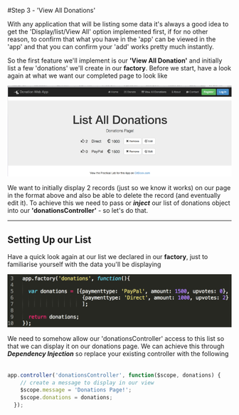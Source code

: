 #Step 3 - 'View All Donations'

With any application that will be listing some data it's always a good idea to get the 'Display/list/View All' option implemented first, if for no other reason, to confirm that what you have in the 'app' can be viewed in the 'app' and that you can confirm your 'add' works pretty much instantly.

So the first feature we'll implement is our **'View All Donation'** and initially list a few 'donations' we'll create in our **factory**. Before we start, have a look again at what we want our completed page to look like

![](../images/donationwebapp1.jpg)

We want to initially display 2 records (just so we know it works) on our page in the format above and also be able to delete the record (and eventually edit it). To achieve this we need to pass or ***inject*** our list of donations object into our **'donationsController'** - so let's do that.

---

## Setting Up our List

Have a quick look again at our list we declared in our **factory**, just to familiarise yourself with the data you'll be displaying

![](../images/lab2.step3.1.png)

We need to somehow allow our 'donationsController' access to this list so that we can display it on our donations page. We can achieve this through ***Dependency Injection*** so replace your existing controller with the following

```javascript

app.controller('donationsController', function($scope, donations) {
    // create a message to display in our view
    $scope.message = 'Donations Page!';
    $scope.donations = donations;
  });

```